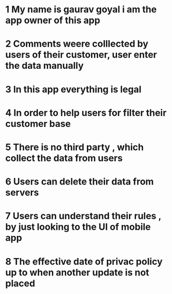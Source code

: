 <!DOCTYPE html>
<html lang="en">
  <head>
    <meta charset="UTF-8" />
    <meta http-equiv="X-UA-Compatible" content="IE=edge" />
    <meta name="viewport" content="width=device-width, initial-scale=1.0" />
    <title>PRIVACY POLICY OF KAPDAA-APP</title>
  </head>
  <body>
    <h1>1 My name is gaurav goyal i am the app owner of this app</h1>
    <h1>
      2 Comments weere colllected by users of their customer, user enter the
      data manually
    </h1>
    <h1>3 In this app everything is legal</h1>
    <h1>4 In order to help users for filter their customer base</h1>
    <h1>5 There is no third party , which collect the data from users</h1>
    <h1>6 Users can delete their data from servers</h1>
    <h1>
      7 Users can understand their rules , by just looking to the UI of mobile
      app
    </h1>
    <h1>
      8 The effective date of privac policy up to when another update is not
      placed
    </h1>
  </body>
</html>
